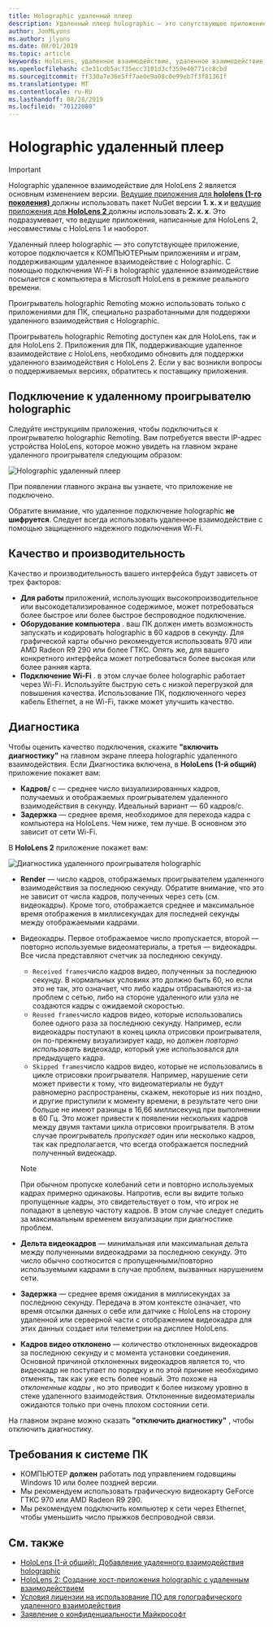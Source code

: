 ```yaml
---
title: Holographic удаленный плеер
description: Удаленный плеер holographic — это сопутствующее приложение, которое подключается к КОМПЬЮТЕРным приложениям и играм, поддерживающим удаленное взаимодействие с Holographic. С помощью подключения Wi-Fi в holographic удаленное взаимодействие посылается с компьютера в Microsoft HoloLens в режиме реального времени.
author: JonMLyons
ms.author: jlyons
ms.date: 08/01/2019
ms.topic: article
keywords: HoloLens, удаленное взаимодействие, удаленное взаимодействие с holographic
ms.openlocfilehash: c3e31cdb5acf35ecc3101d3cf359e40771cc8cbd
ms.sourcegitcommit: ff330a7e36e5ff7ae0e9a08c0e99eb7f3f81361f
ms.translationtype: MT
ms.contentlocale: ru-RU
ms.lasthandoff: 08/28/2019
ms.locfileid: "70122080"
---
```

# <a name="holographic-remoting-player"></a>Holographic удаленный плеер

>[!IMPORTANT]
>Holographic удаленное взаимодействие для HoloLens 2 является основным изменением версии. [Ведущие приложения для **hololens (1-го поколения)** ](add-holographic-remoting.md) должны использовать пакет NuGet версии **1. x. x** и [ведущие приложения для **HoloLens 2** ](holographic-remoting-create-host.md) должны использовать **2. x. x**. Это подразумевает, что ведущие приложения, написанные для HoloLens 2, несовместимы с HoloLens 1 и наоборот.

Удаленный плеер holographic — это сопутствующее приложение, которое подключается к КОМПЬЮТЕРным приложениям и играм, поддерживающим удаленное взаимодействие с Holographic. С помощью подключения Wi-Fi в holographic удаленное взаимодействие посылается с компьютера в Microsoft HoloLens в режиме реального времени.

Проигрыватель holographic Remoting можно использовать только с приложениями для ПК, специально разработанными для поддержки удаленного взаимодействия с Holographic.

Проигрыватель holographic Remoting доступен как для HoloLens, так и для HoloLens 2.  Приложения для ПК, поддерживающие удаленное взаимодействие с HoloLens, необходимо обновить для поддержки удаленного взаимодействия с HoloLens 2. Если у вас возникли вопросы о поддерживаемых версиях, обратитесь к поставщику приложения.

## <a name="connecting-to-the-holographic-remoting-player"></a>Подключение к удаленному проигрывателю holographic

Следуйте инструкциям приложения, чтобы подключиться к проигрывателю holographic Remoting. Вам потребуется ввести IP-адрес устройства HoloLens, которое можно увидеть на главном экране удаленного проигрывателя следующим образом:

![Holographic удаленный плеер](images/holographicremotingplayer.png)

При появлении главного экрана вы узнаете, что приложение не подключено.

Обратите внимание, что удаленное подключение holographic **не шифруется**. Следует всегда использовать удаленное взаимодействие с помощью защищенного надежного подключения Wi-Fi.

## <a name="quality-and-performance"></a>Качество и производительность

Качество и производительность вашего интерфейса будут зависеть от трех факторов:
* **Для работы** приложений, использующих высокопроизводительное или высокодетализированное содержимое, может потребоваться более быстрое или более быстрое беспроводное подключение.
* **Оборудование компьютера** . ваш ПК должен иметь возможность запускать и кодировать holographic в 60 кадров в секунду. Для графической карты обычно рекомендуется использовать 970 или AMD Radeon R9 290 или более ГТКС. Опять же, для вашего конкретного интерфейса может потребоваться более высокая или более ранняя карта.
* **Подключение Wi-Fi** . в этом случае более holographic работает через Wi-Fi. Используйте быструю сеть с низкой перегрузкой для повышения качества. Использование ПК, подключенного через кабель Ethernet, а не Wi-Fi, также может улучшить качество.

## <a name="diagnostics"></a>Диагностика

Чтобы оценить качество подключения, скажите **"включить диагностику"** на главном экране плеера holographic удаленного взаимодействия. Если Диагностика включена, в **HoloLens (1-й общий)** приложение покажет вам:

* **Кадров/** с — среднее число визуализированных кадров, получаемых и отображаемых проигрывателем удаленного взаимодействия в секунду. Идеальный вариант — 60 кадров/с.
* **Задержка** — среднее время, необходимое для перехода кадра с компьютера на HoloLens. Чем ниже, тем лучше. В основном это зависит от сети Wi-Fi.

В **HoloLens 2** приложение покажет вам:

![Диагностика удаленного проигрывателя holographic](images/holographicremotingplayer-diag.png)

* **Render** — число кадров, отображаемых проигрывателем удаленного взаимодействия за последнюю секунду. Обратите внимание, что это не зависит от числа кадров, полученных через сеть (см. видеокадры). Кроме того, отображается среднее и максимальное время отображения в миллисекундах для последней секунды между отображаемыми кадрами.

* Видеокадры. Первое отображаемое число пропускается, второй — повторно используемые видеоматериалы, а третья — видеокадры. Все числа представляют счетчик за последнюю секунду.
    * ```Received frames```число кадров видео, полученных за последнюю секунду. В нормальных условиях это должно быть 60, но если это не так, это означает, что либо кадры отбрасываются из-за проблем с сетью, либо на стороне удаленного или узла не создаются кадры с ожидаемой скоростью.
    * ```Reused frames```число кадров видео, которые использовались более одного раза за последнюю секунду. Например, если видеокадры поступают в конец цикла отрисовки проигрывателя, он по-прежнему визуализирует кадр, но должен *повторно использовать* видеокадр, который уже использовался для предыдущего кадра.
    * ```Skipped frames```число кадров видео, которые не использовались в цикле отрисовки проигрывателя. Например, нарушение сети может привести к тому, что видеоматериалы не будут равномерно распространены, скажем, некоторые из них поздно, и другие приступили к моменту времени, в результате чего они больше не имеют разницы в 16,66 миллисекунд при выполнении в 60 Гц. Это может привести к появлении нескольких кадров между двумя тактами цикла отрисовки проигрывателя. В этом случае проигрыватель *пропускает* один или несколько кадров, так как предполагается, что всегда отображается последний полученный видеокадр.

    >[!NOTE]
    >При обычном пропуске колебаний сети и повторно используемых кадрах примерно одинаковы. Напротив, если вы видите только пропущенные кадры, это свидетельствует о том, что игрок не попадают в целевую частоту кадров. В этом случае следует следить за максимальным временем визуализации при диагностике проблем.

* **Дельта видеокадров** — минимальная или максимальная дельта между полученными видеокадрами за последнюю секунду. Это число обычно соотносится с пропущенными/повторно используемыми кадрами в случае проблем, вызванных нарушением сети.
* **Задержка** — среднее время ожидания в миллисекундах за последнюю секунду. Передача в этом контексте означает, что время отсылки данных о себе или датчике с HoloLens на сторону удаленной или серверной части с отображением видеокадра для этих данных создает или телеметрии на дисплее HoloLens.
* **Кадров видео отклонено** — количество отклоненных видеокадров за последнюю секунду и с момента установки соединения. Основной причиной отклоненных видеокадров является то, что видеокадр не поступает по порядку и по этой причине необходимо отменять, так как уже есть более новый. Это похоже на *отклоненные кадры* , но это приводит к более низкому уровню в стеке удаленного взаимодействия. Отклоненные видеоматериалы ожидаются только при очень плохом состоянии сети.



На главном экране можно сказать **"отключить диагностику"** , чтобы отключить диагностику.

## <a name="pc-system-requirements"></a>Требования к системе ПК
* КОМПЬЮТЕР **должен** работать под управлением годовщины Windows 10 или более поздней версии.
* Мы рекомендуем использовать графическую видеокарту GeForce ГТКС 970 или AMD Radeon R9 290.
* Мы рекомендуем подключить компьютер к сети через Ethernet, чтобы уменьшить число прыжков беспроводной связи.

## <a name="see-also"></a>См. также
* [HoloLens (1-й общий): Добавление удаленного взаимодействия holographic](add-holographic-remoting.md)
* [HoloLens 2: Создание хост-приложения holographic с удаленным взаимодействием](holographic-remoting-create-host.md)
* [Условия лицензии на использование ПО для голографического удаленного взаимодействия](https://docs.microsoft.com/en-us/legal/mixed-reality/microsoft-holographic-remoting-software-license-terms)
* [Заявление о конфиденциальности Майкрософт](https://go.microsoft.com/fwlink/?LinkId=521839)
